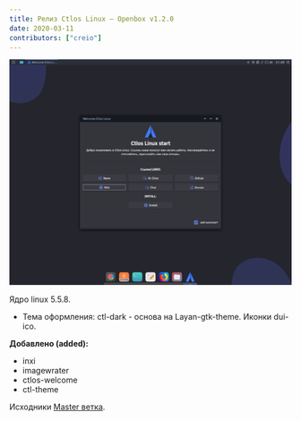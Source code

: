 ```yaml
---
title: Релиз Ctlos Linux — Openbox v1.2.0
date: 2020-03-11
contributors: ["creio"]
---
```


![Openbox v1.2.0](ob1.2.0.png)

Ядро linux 5.5.8.

- Тема оформления: ctl-dark - основа на Layan-gtk-theme. Иконки dui-ico.

**Добавлено (added):**

- inxi
- imagewrater
- ctlos-welcome
- ctl-theme

Исходники [Master ветка](https://github.com/ctlos/ctlosiso/tree/9a04c889e2a53cde8eb800fbbb40571a66178ea4).
